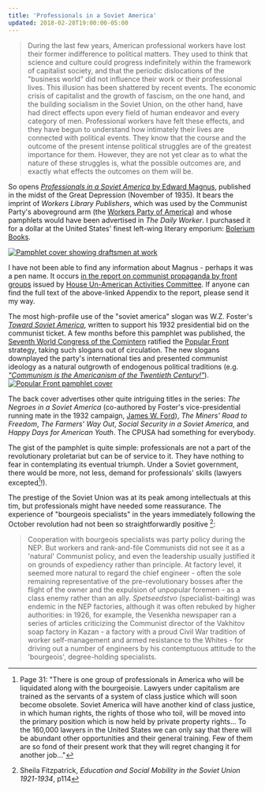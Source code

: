 ```yaml
---
title: 'Professionals in a Soviet America'
updated: 2018-02-28T19:00:00-05:00
---
```


> During the last few years, American professional workers have lost their former indifference to political matters. They used to think that science and culture could progress indefinitely within the framework of capitalist society, and that the periodic dislocations of the "business world" did not influence their work or their professional lives. This illusion has been shattered by recent events. The economic crisis of capitalist and the growth of fascism, on the one hand, and the building socialism in the Soviet Union, on the other hand, have had direct effects upon every field of human endeavor and every category of men. Professional workers have felt these effects, and they have begun to understand how intimately their lives are connected with political events. They know that the course and the outcome of the present intense political struggles are of the greatest importance for them. However, they are not yet clear as to what the nature of these struggles is, what the possible outcomes are, and exactly what effects the outcomes on them will be.

So opens [_Professionals in a Soviet America_ by Edward Magnus](https://s3.amazonaws.com/machineryquestion/texts/prof_soviet_america.pdf), published in the midst of the Great Depression (November of 1935). It bears the imprint of _Workers Library Publishers_, which was used by the Communist Party's aboveground arm (the [Workers Party of America](https://en.wikipedia.org/wiki/Workers_Party_of_America)) and whose pamphlets would have been advertised in _The Daily Worker_. I purchased it for a dollar at the United States' finest left-wing literary emporium: [Bolerium Books](https://www.bolerium.com).

[![Pamphlet cover showing draftsmen at work](https://s3.amazonaws.com/machineryquestion/texts/prof_soviet_america_cover.jpg)](https://s3.amazonaws.com/machineryquestion/texts/prof_soviet_america_cover.jpg)

I have not been able to find any information about Magnus - perhaps it was a pen name. It occurs [in the report on communist propaganda by front groups](https://books.google.com/books?id=i15bAAAAcAAJ&dq=%22edward+magnus%22&focus=searchwithinvolume) issued by [House Un-American Activities Committee](https://en.wikipedia.org/wiki/House_Un-American_Activities_Committee). If anyone can find the full text of the above-linked Appendix to the report, please send it my way.

The most high-profile use of the "soviet america" slogan was W.Z. Foster's [_Toward Soviet America_](https://www.marxists.org/archive/foster/1932/toward/index.htm), written to support his 1932 presidential bid on the communist ticket. A few months before this pamphlet was published, the [Seventh World Congress of the Comintern](https://en.wikipedia.org/wiki/Seventh_World_Congress_of_the_Comintern) ratified the [Popular Front](https://en.wikipedia.org/wiki/Popular_front) strategy, taking such slogans out of circulation. The new slogans downplayed the party's international ties and presented communist ideology as a natural outgrowth of endogenous political traditions (e.g. [_"Communism is the Americanism of the Twentieth Century!"_](https://en.wikipedia.org/wiki/Earl_Browder#/media/File:37-howard-this4thofjuly.jpg)).
[![Popular Front pamphlet cover](https://upload.wikimedia.org/wikipedia/en/3/3c/37-howard-this4thofjuly.jpg)](https://en.wikipedia.org/wiki/Popular_front#The_Comintern's_Popular_Front_policy_1934%E2%80%9339)

The back cover advertises other quite intriguing titles in the series: _The Negroes in a Soviet America_ (co-authored by Foster's vice-presidential running mate in the 1932 campaign, [James W. Ford](https://en.wikipedia.org/wiki/James_W._Ford)), _The Miners' Road to Freedom_, _The Farmers' Way Out_, _Social Security in a Soviet America_, and _Happy Days for American Youth_. The CPUSA had something for everybody.

The gist of the pamphlet is quite simple: professionals are not a part of the revolutionary proletariat but can be of service to it. They have nothing to fear in contemplating its eventual triumph. Under a Soviet government, there would be more, not less, demand for professionals' skills (lawyers excepted[^lawyers]!).

The prestige of the Soviet Union was at its peak among intellectuals at this tim, but professionals might have needed some reassurance. The experience of "bourgeois specialists" in the years immediately following the October revolution had not been so straightforwardly positive [^spetseedstvo]:

> Cooperation with bourgeois specialists was party policy during the NEP. But workers and rank-and-file Communists did not see it as a 'natural' Communist policy, and even the leadership usually justified it on grounds of expediency rather than principle. At factory level, it seemed more natural to regard the chief engineer - often the sole remaining representative of the pre-revolutionary bosses after the flight of the owner and the expulsion of unpopular foremen - as a class enemy rather than an ally. *_Spetseedstvo_* (specialist-baiting) was endemic in the NEP factories, although it was often rebuked by higher authorities: in 1926, for example, the Vesenkha newspaper ran a series of articles criticizing the Communist director of the Vakhitov soap factory in Kazan - a factory with a proud Civil War tradition of worker self-management and armed resistance to the Whites - for driving out a number of engineers by his contemptuous attitude to the 'bourgeois', degree-holding specialists.

[^spetseedstvo]: Sheila Fitzpatrick, _Education and Social Mobility in the Soviet Union 1921-1934_, p114

[^lawyers]: Page 31: "There is one group of professionals in America who will be liquidated along with the bourgeoisie. Lawyers under capitalism are trained as the servants of a system of class justice which will soon become obsolete. Soviet America will have another kind of class justice, in which human rights, the rights of those who toil, will be moved into the primary position which is now held by private property rights... To the 160,000 lawyers in the United States we can only say that there will be abundant other opportunities and their general training. Few of them are so fond of their present work that they will regret changing it for another job..."
